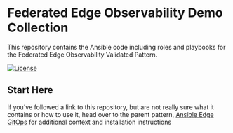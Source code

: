 # Federated Edge Observability Demo Collection

This repository contains the Ansible code including roles and playbooks for the Federated Edge Observability Validated Pattern.

[![License](https://img.shields.io/badge/License-Apache%202.0-blue.svg)](https://opensource.org/licenses/Apache-2.0)

## Start Here

If you've followed a link to this repository, but are not really sure what it contains
or how to use it, head over to the parent pattern, [Ansible Edge GitOps](http://validatedpatterns.io/ansible-edge-gitops/) for additional context and installation instructions
